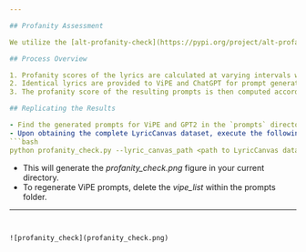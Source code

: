 ```yaml
---

## Profanity Assessment

We utilize the [alt-profanity-check](https://pypi.org/project/alt-profanity-check/) library to gauge the profanity score of generated prompts.

## Process Overview

1. Profanity scores of the lyrics are calculated at varying intervals with escalating scores.
2. Identical lyrics are provided to ViPE and ChatGPT for prompt generation.
3. The profanity score of the resulting prompts is then computed accordingly.

## Replicating the Results

- Find the generated prompts for ViPE and GPT2 in the `prompts` directory.
- Upon obtaining the complete LyricCanvas dataset, execute the following script:
```bash
python profanity_check.py --lyric_canvas_path <path to LyricCanvas dataset>
```
- This will generate the *profanity_check.png* figure in your current directory.
- To regenerate ViPE prompts, delete the *vipe_list* within the prompts folder.

---
```


![profanity_check](profanity_check.png)
